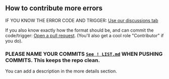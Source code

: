 ## How to contribute more errors


IF YOU KNOW THE ERROR CODE AND TRIGGER: [Use our discussions tab](https://github.com/afkvido/prodigy418/discussions/new?category=new-codes-triggers)

If you also know exactly how the format should be, and can commit the code/trigger: [Open a pull request](https://github.com/afkvido/prodigyErrCodes/pulls). (You'll also get a cool role "Contributor" if you do).


### PLEASE NAME YOUR COMMITS [`See ! LIST.md`](https://github.com/afkvido/prodigyErrCodes/blob/errors/!%20LIST.md) WHEN PUSHING COMMITS. This keeps the repo clean.
You can add a description in the more details section.
